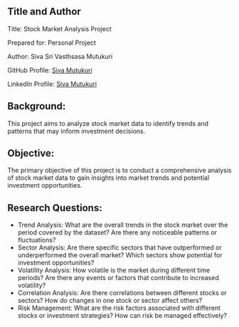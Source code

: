 ## Title and Author

Title: Stock Market Analysis Project

Prepared for: Personal Project

Author: Siva Sri Vasthsasa Mutukuri

GitHub Profile: [Siva Mutukuri](https://github.com/sivamutukuri)

LinkedIn Profile: [Siva Mutukuri](https://www.linkedin.com/in/siva-mutukuri/)

## Background:
This project aims to analyze stock market data to identify trends and patterns that may inform investment decisions.

## Objective:
The primary objective of this project is to conduct a comprehensive analysis of stock market data to gain insights into market trends and potential investment opportunities.

## Research Questions:

* Trend Analysis: What are the overall trends in the stock market over the period covered by the dataset? Are there any noticeable patterns or fluctuations?
* Sector Analysis: Are there specific sectors that have outperformed or underperformed the overall market? Which sectors show potential for investment opportunities?
* Volatility Analysis: How volatile is the market during different time periods? Are there any events or factors that contribute to increased volatility?
* Correlation Analysis: Are there correlations between different stocks or sectors? How do changes in one stock or sector affect others?
* Risk Management: What are the risk factors associated with different stocks or investment strategies? How can risk be managed effectively?
